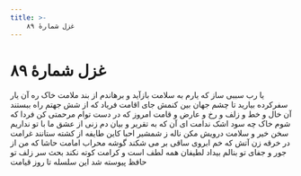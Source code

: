 ```yaml
---
title: >-
    غزل شمارهٔ ۸۹
---
```

# غزل شمارهٔ ۸۹

یا رب سببی ساز که یارم به سلامت
بازآید و برهاندم از بند ملامت
خاک ره آن یار سفرکرده بیارید
تا چشم جهان بین کنمش جای اقامت
فریاد که از شش جهتم راه ببستند
آن خال و خط و زلف و رخ و عارض و قامت
امروز که در دست توام مرحمتی کن
فردا که شوم خاک چه سود اشک ندامت
ای آن که به تقریر و بیان دم زنی از عشق
ما با تو نداریم سخن خیر و سلامت
درویش مکن ناله ز شمشیر احبا
کاین طایفه از کشته ستانند غرامت
در خرقه زن آتش که خم ابروی ساقی
بر می شکند گوشه محراب امامت
حاشا که من از جور و جفای تو بنالم
بیداد لطیفان همه لطف است و کرامت
کوته نکند بحث سر زلف تو حافظ
پیوسته شد این سلسله تا روز قیامت
